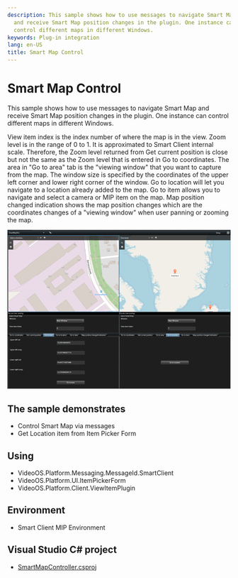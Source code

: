 ```yaml
---
description: This sample shows how to use messages to navigate Smart Map
  and receive Smart Map position changes in the plugin. One instance can
  control different maps in different Windows.
keywords: Plug-in integration
lang: en-US
title: Smart Map Control
---
```


# Smart Map Control

This sample shows how to use messages to navigate Smart Map and receive
Smart Map position changes in the plugin. One instance can control
different maps in different Windows.

View item index is the index number of where the map is in the view.
Zoom level is in the range of 0 to 1. It is approximated to Smart Client
internal scale. Therefore, the Zoom level returned from Get current
position is close but not the same as the Zoom level that is entered in
Go to coordinates. The area in \"Go to area\" tab is the \"viewing
window\" that you want to capture from the map. The window size is
specified by the coordinates of the upper left corner and lower right
corner of the window. Go to location will let you navigate to a location
already added to the map. Go to item allows you to navigate and select a
camera or MIP item on the map. Map position changed indication shows the
map position changes which are the coordinates changes of a \"viewing
window\" when user panning or zooming the map.

![Smart Map](SCSmartMapController.png)

## The sample demonstrates

- Control Smart Map via messages
- Get Location item from Item Picker Form

## Using

- VideoOS.Platform.Messaging.MessageId.SmartClient
- VideoOS.Platform.UI.ItemPickerForm
- VideoOS.Platform.Client.ViewItemPlugin

## Environment

- Smart Client MIP Environment

## Visual Studio C\# project

- [SmartMapController.csproj](javascript:clone('https://github.com/milestonesys/mipsdk-samples-plugin','src/PluginSamples.sln');)
